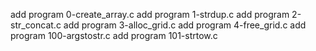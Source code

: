 add program 0-create_array.c
add program 1-strdup.c
add program 2-str_concat.c
add program 3-alloc_grid.c
add program 4-free_grid.c
add program 100-argstostr.c
add program 101-strtow.c
